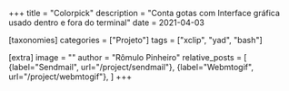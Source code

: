 +++
title = "Colorpick"
description = "Conta gotas com Interface gráfica usado dentro e fora do terminal"
date = 2021-04-03

[taxonomies]
categories = ["Projeto"]
tags = ["xclip", "yad", "bash"]

[extra]
image = ""
author = "Rômulo Pinheiro"
relative_posts = [
		{label="Sendmail", url="/project/sendmail"},
		{label="Webmtogif", url="/project/webmtogif"},
]
+++
